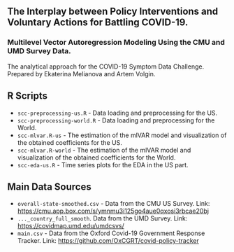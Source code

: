 ## The Interplay between Policy Interventions and Voluntary Actions for Battling COVID-19.
### Multilevel Vector Autoregression Modeling Using the CMU and UMD Survey Data.

The analytical approach for the COVID-19 Symptom Data Challenge.\
Prepared by Ekaterina Melianova and Artem Volgin.

## R Scripts
* `scc-preprocessing-us.R` - Data loading and preprocessing for the US.
* `scc-preprocessing-world.R` - Data loading and preprocessing for the World.
* `scc-mlvar.R-us` - The estimation of the mlVAR model and visualization of the obtained coefficients for the US.
* `scc-mlvar.R-world` - The estimation of the mlVAR model and visualization of the obtained coefficients for the World.
* `scc-eda-us.R` - Time series plots for the EDA in the US part.

## Main Data Sources
* `overall-state-smoothed.csv` - Data from the CMU US Survey. Link: https://cmu.app.box.com/s/ymnmu3i125go4aue0qxosi3rbcae20bj
* `..._country_full_smooth`. Data from the UMD Survey. Link: https://covidmap.umd.edu/umdcsvs/
* `main.csv` - Data from the Oxford Covid-19 Government Response Tracker. Link: https://github.com/OxCGRT/covid-policy-tracker

